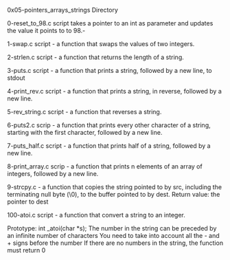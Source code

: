 0x05-pointers_arrays_strings Directory

0-reset_to_98.c script takes a pointer to an int as parameter and updates the value it points to to 98.- 

1-swap.c script - a function that swaps the values of two integers.

2-strlen.c script -  a function that returns the length of a string.

3-puts.c script - a function that prints a string, followed by a new line, to stdout

4-print_rev.c script -  a function that prints a string, in reverse, followed by a new line.

5-rev_string.c script -  a function that reverses a string.

6-puts2.c scrip - a function that prints every other character of a string, starting with the first character, followed by a new line.

7-puts_half.c script - a function that prints half of a string, followed by a new line.

8-print_array.c scrip - a function that prints n elements of an array of integers, followed by a new line.
 
9-strcpy.c - a function that copies the string pointed to by src, including the terminating null byte (\0), to the buffer pointed to by dest. Return value: the pointer to dest

100-atoi.c script - a function that convert a string to an integer.

Prototype: int _atoi(char *s);
The number in the string can be preceded by an infinite number of characters
You need to take into account all the - and + signs before the number
If there are no numbers in the string, the function must return 0
